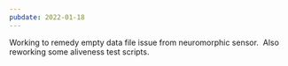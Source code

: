 ```yaml
---
pubdate: 2022-01-18
---
```


Working to remedy empty data file issue from neuromorphic sensor.  Also reworking some aliveness test scripts.
